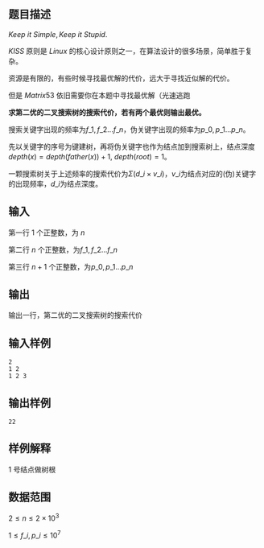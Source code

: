 ## 题目描述

$Keep \ it \ Simple, Keep \ it \ Stupid.$

$KISS$ 原则是 $Linux$ 的核心设计原则之一，在算法设计的很多场景，简单胜于复杂。

资源是有限的，有些时候寻找最优解的代价，远大于寻找近似解的代价。

但是 $Matrix53$ 依旧需要你在本题中寻找最优解（光速逃跑

**求第二优的二叉搜索树的搜索代价，若有两个最优则输出最优。**

搜索关键字出现的频率为$f\_1,f\_2...f\_n$，伪关键字出现的频率为$p\_0,p\_1...p\_n$。

先以关键字的序号为键建树，再将伪关键字也作为结点加到搜索树上，结点深度 $depth(x)=depth(father(x))+1$, $depth(root)=1$。

一颗搜索树关于上述频率的搜索代价为$\Sigma(d\_i × v\_i)$，$v\_i$为结点对应的(伪)关键字的出现频率，$d\_i$为结点深度。

## 输入

第一行 $1$ 个正整数，为 $n$

第二行 $n$ 个正整数，为$f\_1,f\_2...f\_n$

第三行 $n+1$ 个正整数，为$p\_0,p\_1...p\_n$

## 输出

输出一行，第二优的二叉搜索树的搜索代价

## 输入样例

    2
    1 2
    1 2 3

## 输出样例

    22

## 样例解释

$1$ 号结点做树根

## 数据范围

$2\leq n \leq 2 \times 10^3$

$1\leq f\_i,p\_i \leq 10^7$
